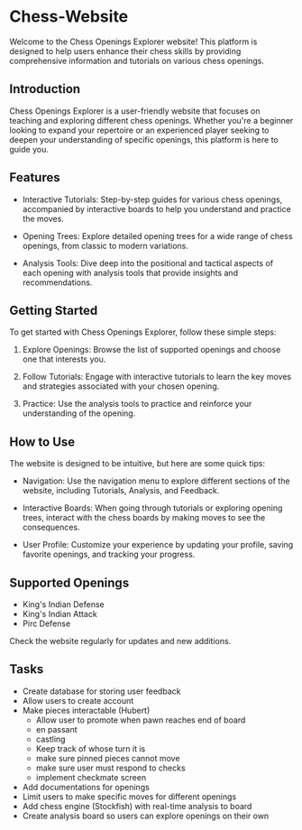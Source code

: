 # Chess-Website
Welcome to the Chess Openings Explorer website! This platform is designed to help users enhance their chess skills by providing comprehensive information and tutorials on various chess openings.

## Introduction
Chess Openings Explorer is a user-friendly website that focuses on teaching and exploring different chess openings. Whether you're a beginner looking to expand your repertoire or an experienced player seeking to deepen your understanding of specific openings, this platform is here to guide you.

## Features
- Interactive Tutorials: Step-by-step guides for various chess openings, accompanied by interactive boards to help you understand and practice the moves.

- Opening Trees: Explore detailed opening trees for a wide range of chess openings, from classic to modern variations.

- Analysis Tools: Dive deep into the positional and tactical aspects of each opening with analysis tools that provide insights and recommendations.

## Getting Started
To get started with Chess Openings Explorer, follow these simple steps:

1. Explore Openings: Browse the list of supported openings and choose one that interests you.

2. Follow Tutorials: Engage with interactive tutorials to learn the key moves and strategies associated with your chosen opening.

3. Practice: Use the analysis tools to practice and reinforce your understanding of the opening.

## How to Use
The website is designed to be intuitive, but here are some quick tips:

- Navigation: Use the navigation menu to explore different sections of the website, including Tutorials, Analysis, and Feedback.

- Interactive Boards: When going through tutorials or exploring opening trees, interact with the chess boards by making moves to see the consequences.

- User Profile: Customize your experience by updating your profile, saving favorite openings, and tracking your progress.

## Supported Openings
- King's Indian Defense
- King's Indian Attack
- Pirc Defense

Check the website regularly for updates and new additions.

## Tasks
- Create database for storing user feedback
- Allow users to create account
- Make pieces interactable (Hubert)
  - Allow user to promote when pawn reaches end of board
  - en passant
  - castling
  - Keep track of whose turn it is
  - make sure pinned pieces cannot move
  - make sure user must respond to checks
  - implement checkmate screen
- Add documentations for openings
- Limit users to make specific moves for different openings
- Add chess engine (Stockfish) with real-time analysis to board
- Create analysis board so users can explore openings on their own
